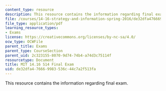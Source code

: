```yaml
---
content_type: resource
description: This resource contains the information regarding final exam.
file: /courses/14-16-strategy-and-information-spring-2016/de32dfa476669983536c44c7a2f513fa_MIT14_16S16_Final_Exam.pdf
file_type: application/pdf
learning_resource_types:
- Exams
license: https://creativecommons.org/licenses/by-nc-sa/4.0/
ocw_type: OCWFile
parent_title: Exams
parent_type: CourseSection
parent_uid: 2c323155-8070-9d74-74b4-a74d3c75114f
resourcetype: Document
title: MIT 14.16 S14 Final Exam
uid: de32dfa4-7666-9983-536c-44c7a2f513fa
---
```

This resource contains the information regarding final exam.